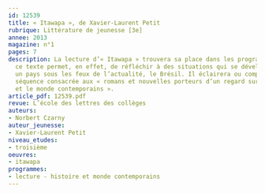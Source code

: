 ```yaml
---
id: 12539
title: « Itawapa », de Xavier-Laurent Petit
rubrique: Littérature de jeunesse [3e]
annee: 2013
magazine: n°1
pages: 7
description: La lecture d’« Itawapa » trouvera sa place dans les programmes de troisième :
  ce texte permet, en effet, de réfléchir à des situations qui se développent dans
  un pays sous les feux de l’actualité, le Brésil. Il éclairera ou complètera une
  séquence consacrée aux « romans et nouvelles porteurs d’un regard sur l’histoire
  et le monde contemporains ».
article_pdf: 12539.pdf
revue: L’école des lettres des collèges
auteurs:
- Norbert Czarny
auteur_jeunesse:
- Xavier-Laurent Petit
niveau_etudes:
- troisième
oeuvres:
- itawapa
programmes:
- lecture - histoire et monde contemporains
---
```


